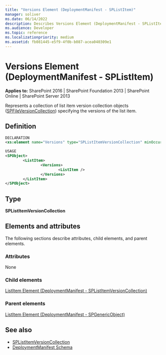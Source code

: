 ```yaml
---
title: "Versions Element (DeploymentManifest - SPListItem)"
manager: soliver
ms.date: 06/14/2022
description: Describes Versions Element (DeploymentManifest - SPListItem) and provides information on elements and attributes.
ms.audience: Developer
ms.topic: reference
ms.localizationpriority: medium
ms.assetid: fb081445-e5f9-4f0b-b087-acea040309e1
---
```


# Versions Element (DeploymentManifest - SPListItem)

**Applies to:** SharePoint 2016 | SharePoint Foundation 2013 | SharePoint Online | SharePoint Server 2013

Represents a collection of list item version collection objects ([SPFileVersionCollection](https://msdn.microsoft.com/library/Microsoft.SharePoint.SPFileVersionCollection.aspx)) specifying the versions of the list item.

## Definition

```XML
DECLARATION
<xs:element name="Versions" type="SPListItemVersionCollection" minOccurs="0" maxOccurs="1" />

USAGE
<SPObject>
        <ListItem>
                <Versions>
                        <ListItem />
                </Versions>
        </ListItem>
</SPObject>

```

## Type

**SPListItemVersionCollection**

## Elements and attributes

The following sections describe attributes, child elements, and parent elements.

### Attributes

None

### Child elements

[ListItem Element (DeploymentManifest - SPListItemVersionCollection)](listitem-element-deploymentmanifestsplistitemversioncollection.md)

### Parent elements

[ListItem Element (DeploymentManifest - SPGenericObject)](listitem-element-deploymentmanifestspgenericobject.md)

## See also

- [SPListItemVersionCollection](https://msdn.microsoft.com/library/Microsoft.SharePoint.SPListItemVersionCollection.aspx)
- [DeploymentManifest Schema](deploymentmanifest-schema.md)
